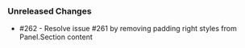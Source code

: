 ### Unreleased Changes

- #262 - Resolve issue #261 by removing padding right styles from Panel.Section content
